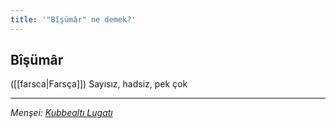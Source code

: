 ```yaml
---
title: '"Bîşümâr" ne demek?'
---
```


## Bîşümâr
([[farsca|Farsça]]) Sayısız, hadsiz, pek çok

---
*Menşei: [Kubbealtı Lugatı](https://www.lugatim.com/s/Bîşümâr)*